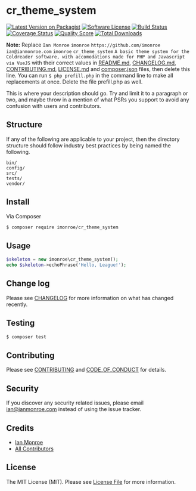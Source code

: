 # cr_theme_system

[![Latest Version on Packagist][ico-version]][link-packagist]
[![Software License][ico-license]](LICENSE.md)
[![Build Status][ico-travis]][link-travis]
[![Coverage Status][ico-scrutinizer]][link-scrutinizer]
[![Quality Score][ico-code-quality]][link-code-quality]
[![Total Downloads][ico-downloads]][link-downloads]

**Note:** Replace ```Ian Monroe``` ```imonroe``` ```https://github.com/imonroe``` ```ian@ianmonroe.com``` ```imonroe``` ```cr_theme_system``` ```A basic theme system for the Coldreader software, with accomodations made for PHP and Javascript via VueJS``` with their correct values in [README.md](README.md), [CHANGELOG.md](CHANGELOG.md), [CONTRIBUTING.md](CONTRIBUTING.md), [LICENSE.md](LICENSE.md) and [composer.json](composer.json) files, then delete this line. You can run `$ php prefill.php` in the command line to make all replacements at once. Delete the file prefill.php as well.

This is where your description should go. Try and limit it to a paragraph or two, and maybe throw in a mention of what
PSRs you support to avoid any confusion with users and contributors.

## Structure

If any of the following are applicable to your project, then the directory structure should follow industry best practices by being named the following.

```
bin/        
config/
src/
tests/
vendor/
```


## Install

Via Composer

``` bash
$ composer require imonroe/cr_theme_system
```

## Usage

``` php
$skeleton = new imonroe\cr_theme_system();
echo $skeleton->echoPhrase('Hello, League!');
```

## Change log

Please see [CHANGELOG](CHANGELOG.md) for more information on what has changed recently.

## Testing

``` bash
$ composer test
```

## Contributing

Please see [CONTRIBUTING](CONTRIBUTING.md) and [CODE_OF_CONDUCT](CODE_OF_CONDUCT.md) for details.

## Security

If you discover any security related issues, please email ian@ianmonroe.com instead of using the issue tracker.

## Credits

- [Ian Monroe][link-author]
- [All Contributors][link-contributors]

## License

The MIT License (MIT). Please see [License File](LICENSE.md) for more information.

[ico-version]: https://img.shields.io/packagist/v/imonroe/cr_theme_system.svg?style=flat-square
[ico-license]: https://img.shields.io/badge/license-MIT-brightgreen.svg?style=flat-square
[ico-travis]: https://img.shields.io/travis/imonroe/cr_theme_system/master.svg?style=flat-square
[ico-scrutinizer]: https://img.shields.io/scrutinizer/coverage/g/imonroe/cr_theme_system.svg?style=flat-square
[ico-code-quality]: https://img.shields.io/scrutinizer/g/imonroe/cr_theme_system.svg?style=flat-square
[ico-downloads]: https://img.shields.io/packagist/dt/imonroe/cr_theme_system.svg?style=flat-square

[link-packagist]: https://packagist.org/packages/imonroe/cr_theme_system
[link-travis]: https://travis-ci.org/imonroe/cr_theme_system
[link-scrutinizer]: https://scrutinizer-ci.com/g/imonroe/cr_theme_system/code-structure
[link-code-quality]: https://scrutinizer-ci.com/g/imonroe/cr_theme_system
[link-downloads]: https://packagist.org/packages/imonroe/cr_theme_system
[link-author]: https://github.com/imonroe
[link-contributors]: ../../contributors
